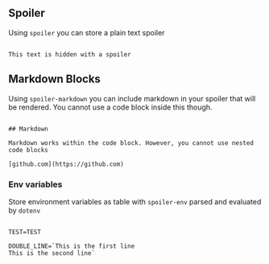 
## Spoiler

Using `spoiler` you can store a plain text spoiler

```spoiler

This text is hidden with a spoiler

```

## Markdown Blocks

Using `spoiler-markdown` you can include markdown in your spoiler that will be rendered. You cannot use a code block inside this though. 

```spoiler-markdown

## Markdown 

Markdown works within the code block. However, you cannot use nested code blocks

[github.com](https://github.com)
```


### Env variables

Store environment variables as table with `spoiler-env` parsed and evaluated by `dotenv` 

```spoiler-env

TEST=TEST

DOUBLE_LINE=`This is the first line
This is the second line`
```



